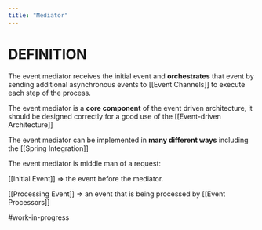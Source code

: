 ```yaml
---
title: "Mediator"
---
```

# DEFINITION

The event mediator receives the initial event and **orchestrates** that event by sending additional asynchronous events to [[Event Channels]] to execute each step of the process.

The event mediator is a **core component** of the event driven architecture, it should be designed correctly for a good use of the [[Event-driven Architecture]]

The event mediator can be implemented in **many different ways** including the [[Spring Integration]]

The event mediator is middle man of a request:

[[Initial Event]] => the event before the mediator.

[[Processing Event]] => an event that is being processed by [[Event Processors]]

#work-in-progress 